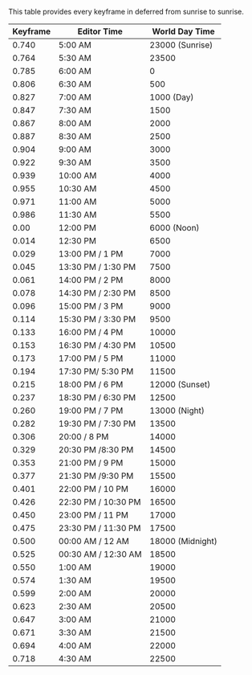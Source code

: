 This table provides every keyframe in deferred from sunrise to sunrise.

| Keyframe | Editor Time         | World Day Time   |
| -------- | ------------------- | ---------------- |
| 0.740    | 5:00 AM             | 23000 (Sunrise)  |
| 0.764    | 5:30 AM             | 23500            |
| 0.785    | 6:00 AM             | 0                |
| 0.806    | 6:30 AM             | 500              |
| 0.827    | 7:00 AM             | 1000 (Day)       |
| 0.847    | 7:30 AM             | 1500             |
| 0.867    | 8:00 AM             | 2000             |
| 0.887    | 8:30 AM             | 2500             |
| 0.904    | 9:00 AM             | 3000             |
| 0.922    | 9:30 AM             | 3500             |
| 0.939    | 10:00 AM            | 4000             |
| 0.955    | 10:30 AM            | 4500             |
| 0.971    | 11:00 AM            | 5000             |
| 0.986    | 11:30 AM            | 5500             |
| 0.00     | 12:00 PM            | 6000 (Noon)      |
| 0.014    | 12:30 PM            | 6500             |
| 0.029    | 13:00 PM / 1 PM     | 7000             |
| 0.045    | 13:30 PM / 1:30 PM  | 7500             |
| 0.061    | 14:00 PM / 2 PM     | 8000             |
| 0.078    | 14:30 PM / 2:30 PM  | 8500             |
| 0.096    | 15:00 PM / 3 PM     | 9000             |
| 0.114    | 15:30 PM / 3:30 PM  | 9500             |
| 0.133    | 16:00 PM / 4 PM     | 10000            |
| 0.153    | 16:30 PM / 4:30 PM  | 10500            |
| 0.173    | 17:00 PM / 5 PM     | 11000            |
| 0.194    | 17:30 PM/ 5:30 PM   | 11500            |
| 0.215    | 18:00 PM / 6 PM     | 12000 (Sunset)   |
| 0.237    | 18:30 PM / 6:30 PM  | 12500            |
| 0.260    | 19:00 PM / 7 PM     | 13000 (Night)    |
| 0.282    | 19:30 PM / 7:30 PM  | 13500            |
| 0.306    | 20:00 / 8 PM        | 14000            |
| 0.329    | 20:30 PM /8:30 PM   | 14500            |
| 0.353    | 21:00 PM / 9 PM     | 15000            |
| 0.377    | 21:30 PM /9:30 PM   | 15500            |
| 0.401    | 22:00 PM / 10 PM    | 16000            |
| 0.426    | 22:30 PM / 10:30 PM | 16500            |
| 0.450    | 23:00 PM / 11 PM    | 17000            |
| 0.475    | 23:30 PM / 11:30 PM | 17500            |
| 0.500    | 00:00 AM / 12 AM    | 18000 (Midnight) |
| 0.525    | 00:30 AM / 12:30 AM | 18500            |
| 0.550    | 1:00 AM             | 19000            |
| 0.574    | 1:30 AM             | 19500            |
| 0.599    | 2:00 AM             | 20000            |
| 0.623    | 2:30 AM             | 20500            |
| 0.647    | 3:00 AM             | 21000            |
| 0.671    | 3:30 AM             | 21500            |
| 0.694    | 4:00 AM             | 22000            |
| 0.718    | 4:30 AM             | 22500            |